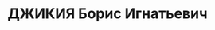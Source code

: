 ---
title: ДЖИКИЯ Борис Игнатьевич
description: "Род. в 1896, Зугдидский район, с. Джумисели. Род занятий: в РККА бывший\
  \ начальник инженерной службы 63 ГСД, в звании майора. В 1937 г. уволен по политмотивам.\
  \ \n  Осужден Тройкой при НКВД ГССР 03.12.1937. Мера наказания: Расстрел с конфискацией\
  \ личного имущества. Дата расстрела: 11.12.1937"
---
